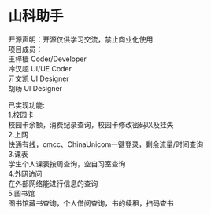 # 山科助手  
开源声明：开源仅供学习交流，禁止商业化使用  
项目成员：  
            王梓樯   Coder/Developer  
            冷汉超   UI/UE Coder  
            亓文凯   UI Designer  
            胡旸     UI Designer  
              
已实现功能:   
              1.校园卡  
                    校园卡余额，消费纪录查询，校园卡修改密码以及挂失  
              2.上网  
                    快通有线，cmcc、ChinaUnicom一键登录，剩余流量/时间查询  
              3.课表  
                    学生个人课表按周查询，空自习室查询  
              4.外网访问  
                    在外部网络能进行信息的查询  
              5.图书馆  
                    图书馆藏书查询，个人借阅查询，书的续租，扫码查书
  
